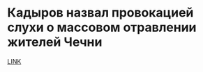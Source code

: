 # Кадыров назвал провокацией слухи о массовом отравлении жителей Чечни



[LINK](https://varlamov.ru/1659646.html)